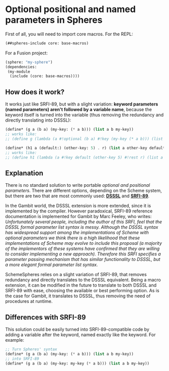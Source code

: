 # Optional positional and named parameters in Spheres #

First of all, you will need to import core macros. For the REPL:

~~~ scheme
(##spheres-include core: base-macros)
~~~

For a Fusion project:

~~~ scheme
(sphere: "my-sphere")
(dependencies:
 (my-module
  (include (core: base-macros))))
~~~


## How does it work?

It works just like SRFI-89, but with a slight variation: __keyword parameters (named parameters) aren't followed by a variable name__, because the keyword itself is turned into the variable (thus removing the redundancy and directly translating into DSSSL):

~~~ scheme
(define* (g a (b a) (my-key: (* a b))) (list a b my-key))
;; works like:
;; (define g (lambda (a #!optional (b a) #!key (my-key (* a b))) (list a b my-key)))

(define* (h1 a (default:) (other-key: 5) . r) (list a other-key default r))
;; works like:
;; (define h1 (lambda (a #!key default (other-key 5) #!rest r) (list a other-key default r)))
~~~


## Explanation

There is no standard solution to write portable _optional and positional parameters_. There are different options, depending on the Scheme system, but there are two that are most commonly used: __[DSSSL](http://en.wikipedia.org/wiki/Document_Style_Semantics_and_Specification_Language)__ and __[SRFI-89](http://srfi.schemers.org/srfi-89/srfi-89.html)__.

In the Gambit world, the DSSSL extension is more extended, since it is implemented by the compiler. However paradoxical, SRFI-89 reference documentation is implemented for Gambit by Marc Feeley, who writes: _Unfortunately several people, including the author of this SRFI, feel that the DSSSL formal parameter list syntax is messy. Although the DSSSL syntax has widespread support among the implementations of Scheme with optional parameters we think there is a high likelihood that these implementations of Scheme may evolve to include this proposal (a majority of the implementors of these systems have confirmed that they are willing to consider implementing a new approach). Therefore this SRFI specifies a parameter passing mechanism that has similar functionality to DSSSL, but a more elegant formal parameter list syntax._

SchemeSpheres relies on a slight variation of SRFI-89, that removes redundancy and directly translates to the DSSSL equivalent. Being a macro extension, it can be modified in the future to translate to both DSSSL and SRFI-89 with ease, choosing the available or best performing option. As is the case for Gambit, it translates to DSSSL, thus removing the need of procedures at runtime.


## Differences with SRFI-89

This solution could be easily turned into SRFI-89-compatible code by adding a variable after the keyword, named exactly like the keyword. For example:

~~~ scheme
;; Turn Spheres' syntax
(define* (g a (b a) (my-key: (* a b))) (list a b my-key))
;; into SRFI-89
(define* (g a (b a) (my-key: my-key (* a b))) (list a b my-key))
~~~




